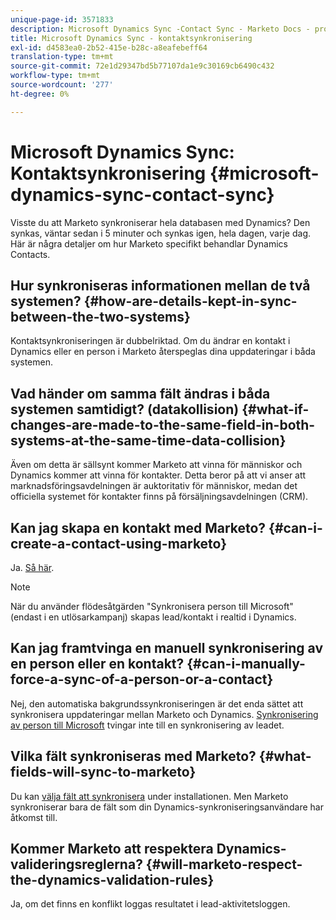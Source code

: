 ```yaml
---
unique-page-id: 3571833
description: Microsoft Dynamics Sync -Contact Sync - Marketo Docs - produktdokumentation
title: Microsoft Dynamics Sync - kontaktsynkronisering
exl-id: d4583ea0-2b52-415e-b28c-a8eafebeff64
translation-type: tm+mt
source-git-commit: 72e1d29347bd5b77107da1e9c30169cb6490c432
workflow-type: tm+mt
source-wordcount: '277'
ht-degree: 0%

---
```


# Microsoft Dynamics Sync: Kontaktsynkronisering {#microsoft-dynamics-sync-contact-sync}

Visste du att Marketo synkroniserar hela databasen med Dynamics? Den synkas, väntar sedan i 5 minuter och synkas igen, hela dagen, varje dag. Här är några detaljer om hur Marketo specifikt behandlar Dynamics Contacts.

## Hur synkroniseras informationen mellan de två systemen? {#how-are-details-kept-in-sync-between-the-two-systems}

Kontaktsynkroniseringen är dubbelriktad. Om du ändrar en kontakt i Dynamics eller en person i Marketo återspeglas dina uppdateringar i båda systemen.

## Vad händer om samma fält ändras i båda systemen samtidigt? (datakollision) {#what-if-changes-are-made-to-the-same-field-in-both-systems-at-the-same-time-data-collision}

Även om detta är sällsynt kommer Marketo att vinna för människor och Dynamics kommer att vinna för kontakter. Detta beror på att vi anser att marknadsföringsavdelningen är auktoritativ för människor, medan det officiella systemet för kontakter finns på försäljningsavdelningen (CRM).

## Kan jag skapa en kontakt med Marketo? {#can-i-create-a-contact-using-marketo}

Ja. [Så här](/help/marketo/product-docs/crm-sync/microsoft-dynamics-sync/microsoft-dynamics-sync-details/microsoft-dynamics-sync-lead-sync/create-a-contact-in-microsoft-dynamics.md).

>[!NOTE]
>
>När du använder flödesåtgärden &quot;Synkronisera person till Microsoft&quot; (endast i en utlösarkampanj) skapas lead/kontakt i realtid i Dynamics.

## Kan jag framtvinga en manuell synkronisering av en person eller en kontakt? {#can-i-manually-force-a-sync-of-a-person-or-a-contact}

Nej, den automatiska bakgrundssynkroniseringen är det enda sättet att synkronisera uppdateringar mellan Marketo och Dynamics. [Synkronisering av person till Microsoft](/help/marketo/product-docs/core-marketo-concepts/smart-campaigns/microsoft-dynamics-flow-actions/sync-person-to-microsoft.md) tvingar inte till en synkronisering av leadet.

## Vilka fält synkroniseras med Marketo? {#what-fields-will-sync-to-marketo}

Du kan [välja fält att synkronisera](/help/marketo/product-docs/crm-sync/microsoft-dynamics-sync/sync-setup/microsoft-dynamics-365/step-3-of-3-connect.md#select-fields-to-sync) under installationen. Men Marketo synkroniserar bara de fält som din Dynamics-synkroniseringsanvändare har åtkomst till.

## Kommer Marketo att respektera Dynamics-valideringsreglerna? {#will-marketo-respect-the-dynamics-validation-rules}

Ja, om det finns en konflikt loggas resultatet i lead-aktivitetsloggen.
